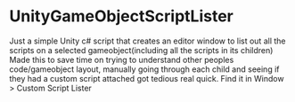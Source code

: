 # UnityGameObjectScriptLister
Just a simple Unity c# script that creates an editor window to list out all the scripts on a selected gameobject(including all the scripts in its children)
Made this to save time on trying to understand other peoples code/gameobject layout, manually going through each child and seeing if they had a custom script attached got tedious real quick.
Find it in Window > Custom Script Lister
